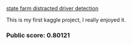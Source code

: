 # 
[state farm distracted driver detection](https://www.kaggle.com/c/state-farm-distracted-driver-detection)

This is my first kaggle project,  I really enjoyed it.



### Public score: 0.80121
